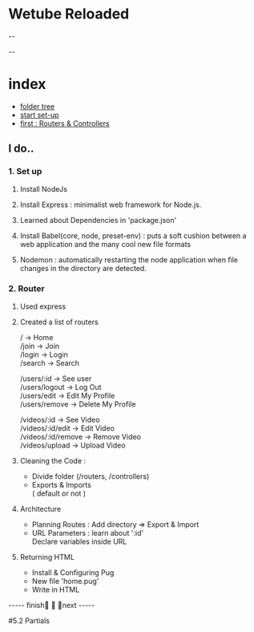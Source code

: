 # Wetube Reloaded
--

--

# index

- [folder tree](#folder-tree)
- [start set-up](#1-set-up)
- [first : Routers & Controllers](#2-router)


## I do..

### 1. Set up

1. Install NodeJs

2. Install Express : minimalist web framework for Node.js.

3. Learned about Dependencies in 'package.json'

4. Install Babel(core, node, preset-env) : puts a soft cushion between a web application and the many cool new file formats

5. Nodemon : automatically restarting the node application when file changes in the directory are detected.

### 2. Router

1. Used express

2. Created a list of routers    
   
   / -> Home    
   /join -> Join    
   /login -> Login    
   /search -> Search    
    
   /users/:id -> See user    
   /users/logout -> Log Out    
   /users/edit -> Edit My Profile    
   /users/remove -> Delete My Profile  

   /videos/:id -> See Video    
   /videos/:id/edit -> Edit Video    
   /videos/:id/remove -> Remove Video   
   /videos/upload -> Upload Video    
    
3. Cleaning the Code :
    
   - Divide folder (/routers, /controllers)
   - Exports & Imports  
     ( default or not )    
         
4. Architecture    
    
   - Planning Routes : Add directory => Export & Import
   - URL Parameters : learn about ':id'  
      Declare variables inside URL

5. Returning HTML

   - Install & Configuring Pug    
   - New file 'home.pug'    
   - Write in HTML    
       
----- finish🔺 🔰 🔻next -----    
    
   #5.2 Partials
